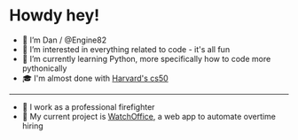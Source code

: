 # Howdy hey!
- 👋 I’m Dan / @Engine82
- 👀 I’m interested in everything related to code - it's all fun
- 🌱 I’m currently learning Python, more specifically how to code more pythonically
- 🎓 I'm almost done with [Harvard's cs50](https://cs50.harvard.edu/x/2023/)
---
- :fire_engine: I work as a professional firefighter
- :calendar: My current project is [WatchOffice](https://github.com/Engine82/WatchOffice), a web app to automate overtime hiring
<!-- - 💞️ I’m looking to collaborate on ... 
- 📫 How to reach me ...


Engine82/Engine82 is a ✨ special ✨ repository because its `README.md` (this file) appears on your GitHub profile.
You can click the Preview link to take a look at your changes.
-->
